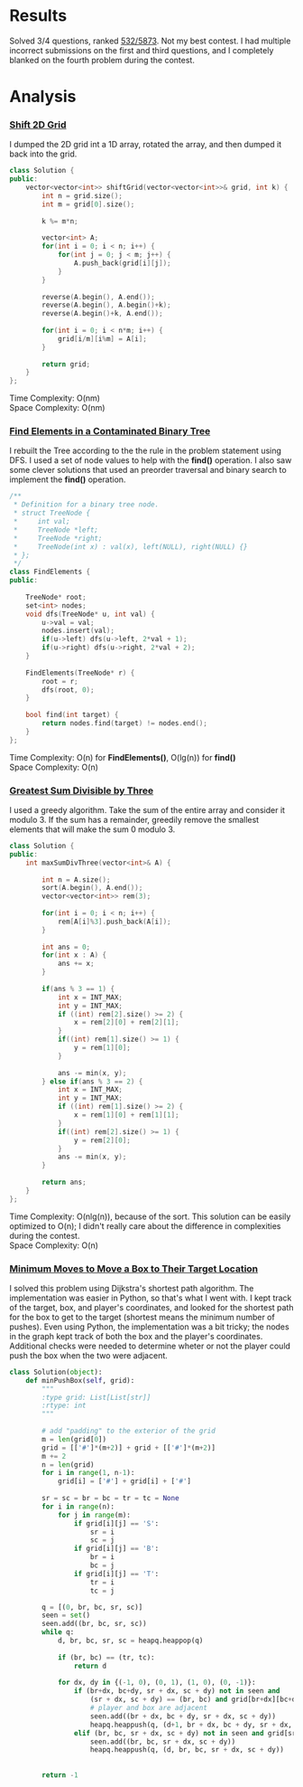 # Results
Solved 3/4 questions, ranked [532/5873](https://leetcode.com/contest/weekly-contest-163/ranking/). 
Not my best contest. I had multiple incorrect submissions on the first and third questions, 
and I completely blanked on the fourth problem during the contest.

# Analysis
### [Shift 2D Grid](https://leetcode.com/problems/shift-2d-grid/)
I dumped the 2D grid int a 1D array, rotated the array, and then dumped it back into the grid.
```C++
class Solution {
public:
    vector<vector<int>> shiftGrid(vector<vector<int>>& grid, int k) {
        int n = grid.size();
        int m = grid[0].size();
        
        k %= m*n;
        
        vector<int> A;
        for(int i = 0; i < n; i++) {
            for(int j = 0; j < m; j++) {
                A.push_back(grid[i][j]);
            }
        }
        
        reverse(A.begin(), A.end());
        reverse(A.begin(), A.begin()+k);
        reverse(A.begin()+k, A.end());
        
        for(int i = 0; i < n*m; i++) {
            grid[i/m][i%m] = A[i];
        }
        
        return grid;
    }
};
```
Time Complexity: O(nm)<br>
Space Complexity: O(nm)<br>
### [Find Elements in a Contaminated Binary Tree](https://leetcode.com/problems/find-elements-in-a-contaminated-binary-tree/)
I rebuilt the Tree according to the the rule in the problem statement using DFS. I used a set of node values to help with the **find()** operation. 
I also saw some clever solutions that used an preorder traversal and binary search to implement the **find()** operation.
```C++
/**
 * Definition for a binary tree node.
 * struct TreeNode {
 *     int val;
 *     TreeNode *left;
 *     TreeNode *right;
 *     TreeNode(int x) : val(x), left(NULL), right(NULL) {}
 * };
 */
class FindElements {
public:
    
    TreeNode* root;
    set<int> nodes;
    void dfs(TreeNode* u, int val) {
        u->val = val;
        nodes.insert(val);
        if(u->left) dfs(u->left, 2*val + 1);
        if(u->right) dfs(u->right, 2*val + 2);
    }
    
    FindElements(TreeNode* r) {
        root = r;
        dfs(root, 0);
    }
    
    bool find(int target) {
        return nodes.find(target) != nodes.end();   
    }
};
```
Time Complexity: O(n) for **FindElements()**, O(lg(n)) for **find()**<br>
Space Complexity: O(n)<br>
### [Greatest Sum Divisible by Three](https://leetcode.com/problems/greatest-sum-divisible-by-three/)
I used a greedy algorithm. Take the sum of the entire array and consider it modulo 3.
If the sum has a remainder, greedily remove the smallest elements that will make the sum 0 modulo 3.
```C++
class Solution {
public:
    int maxSumDivThree(vector<int>& A) {
        
        int n = A.size();
        sort(A.begin(), A.end());
        vector<vector<int>> rem(3);
     
        for(int i = 0; i < n; i++) {
            rem[A[i]%3].push_back(A[i]);
        }
        
        int ans = 0;
        for(int x : A) {
            ans += x;
        }
        
        if(ans % 3 == 1) {
            int x = INT_MAX;
            int y = INT_MAX;
            if ((int) rem[2].size() >= 2) {
                x = rem[2][0] + rem[2][1];
            }
            if((int) rem[1].size() >= 1) {
                y = rem[1][0];
            }
            
            ans -= min(x, y);
        } else if(ans % 3 == 2) {
            int x = INT_MAX;
            int y = INT_MAX;
            if ((int) rem[1].size() >= 2) {
                x = rem[1][0] + rem[1][1];
            }
            if((int) rem[2].size() >= 1) {
                y = rem[2][0];
            }
            ans -= min(x, y);
        }
        
        return ans;
    }
};
```
Time Complexity: O(nlg(n)), because of the sort. This solution can be easily optimized to O(n); I didn't really care about the difference in complexities during the contest.<br>
Space Complexity: O(n)<br>
### [Minimum Moves to Move a Box to Their Target Location](https://leetcode.com/problems/minimum-moves-to-move-a-box-to-their-target-location/)
I solved this problem using Dijkstra's shortest path algorithm. The implementation was easier in Python, so that's what I went with.
I kept track of the target, box, and player's coordinates, and looked for the shortest path for the box to get to the target (shortest means the minimum number of pushes).
Even using Python, the implementation was a bit tricky; the nodes in the graph kept track of both the box and the player's coordinates. 
Additional checks were needed to determine wheter or not the player could push the box when the two were adjacent.
```Python
class Solution(object):
    def minPushBox(self, grid):
        """
        :type grid: List[List[str]]
        :rtype: int
        """
        
        # add "padding" to the exterior of the grid
        m = len(grid[0])
        grid = [['#']*(m+2)] + grid + [['#']*(m+2)]
        m += 2
        n = len(grid)
        for i in range(1, n-1):
            grid[i] = ['#'] + grid[i] + ['#']
        
        sr = sc = br = bc = tr = tc = None
        for i in range(n):
            for j in range(m):
                if grid[i][j] == 'S':
                    sr = i
                    sc = j
                if grid[i][j] == 'B':
                    br = i
                    bc = j
                if grid[i][j] == 'T':
                    tr = i
                    tc = j

        q = [(0, br, bc, sr, sc)]
        seen = set()
        seen.add((br, bc, sr, sc))
        while q:
            d, br, bc, sr, sc = heapq.heappop(q)
            
            if (br, bc) == (tr, tc):
                return d
            
            for dx, dy in {(-1, 0), (0, 1), (1, 0), (0, -1)}:
                if (br+dx, bc+dy, sr + dx, sc + dy) not in seen and 
                    (sr + dx, sc + dy) == (br, bc) and grid[br+dx][bc+dy] != '#':
                    # player and box are adjacent
                    seen.add((br + dx, bc + dy, sr + dx, sc + dy))
                    heapq.heappush(q, (d+1, br + dx, bc + dy, sr + dx, sc + dy))
                elif (br, bc, sr + dx, sc + dy) not in seen and grid[sr+dx][sc+dy] != '#':
                    seen.add((br, bc, sr + dx, sc + dy))
                    heapq.heappush(q, (d, br, bc, sr + dx, sc + dy))
        
        
        return -1       
```


